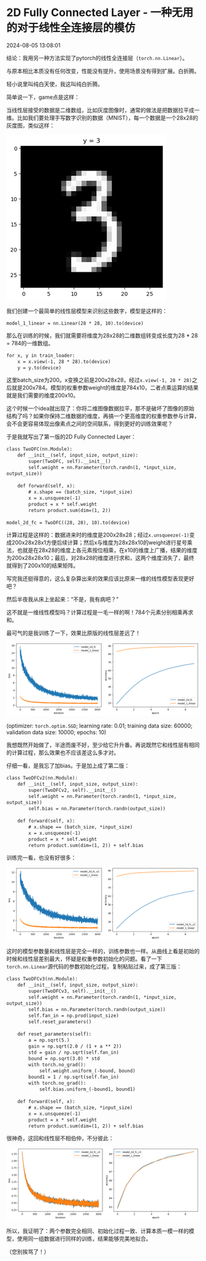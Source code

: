 # 2D Fully Connected Layer - 一种无用的对于线性全连接层的模仿

2024-08-05 13:08:01

结论：我用另一种方法实现了pytorch的线性全连接层（`torch.nn.Linear`）。

与原本相比本质没有任何改变，性能没有提升，使用场景没有得到扩展。白折腾。

轻小说里叫纯白天使，我这叫纯白折腾。

简单说一下，game点是这样：

当线性层接受的数据是二维数组，比如灰度图像时，通常的做法是把数据拉平成一维。比如我们要处理手写数字识别的数据（MNIST），每一个数据是一个28x28的灰度图，类似这样：

![MNIST图片](/blog/images/24080513081.png)

我们创建一个最简单的线性层模型来识别这些数字，模型是这样的：

```
model_1_linear = nn.Linear(28 * 28, 10).to(device)
```

那么在训练的时候，我们就需要将维度为28x28的二维数组转变成长度为28 * 28 = 784的一维数组。

```
for x, y in train_loader:
    x = x.view(-1, 28 * 28).to(device)
    y = y.to(device)
```

这里batch_size为200。x变换之前是200x28x28，经过`x.view(-1, 28 * 28)`之后就是200x784。模型的权重参数weight的维度是784x10，二者点乘运算的结果就是我们需要的维度200x10。

这个时候一个idea就出现了：你将二维图像数据拉平，那不是破坏了图像的原始结构了吗？如果你保持二维数据的维度，再搞一个更高维度的权重参数参与计算，会不会更容易体现出像素点之间的空间联系，得到更好的训练效果呢？

于是我就写出了第一版的2D Fully Connected Layer：

```
class TwoDFC(nn.Module):
    def __init__(self, input_size, output_size):
        super(TwoDFC, self).__init__()
        self.weight = nn.Parameter(torch.randn(1, *input_size, output_size))
        
    def forward(self, x):
        # x.shape == (batch_size, *input_size)
        x = x.unsqueeze(-1)
        product = x * self.weight
        return product.sum(dim=(1, 2))

model_2d_fc = TwoDFC((28, 28), 10).to(device)
```

计算过程是这样的：数据进来时的维度是200x28x28；经过`x.unsqueeze(-1)`变成200x28x28x1方便后续计算；然后x与维度为28x28x10的weight进行星号乘法，也就是在28x28的维度上各元素按位相乘，在x10的维度上广播，结果的维度为200x28x28x10；最后，对28x28的维度进行求和，这两个维度消失了，最终就得到了200x10的结果矩阵。

写完我还挺得意的，这么复杂算出来的效果应该比原来一维的线性模型表现更好吧？

然后半夜我从床上坐起来：“不是，我有病吧？”

这不就是一维线性模型吗？计算过程是一毛一样的啊！784个元素分别相乘再求和。

最可气的是我训练了一下，效果比原版的线性层差远了！

![第一版](/blog/images/24080513082.png)

(optimizer: `torch.optim.SGD`; learning rate: 0.01; training data size: 60000; validation data size: 10000; epochs: 10)

我想既然开始做了，半途而废不好，至少给它升升番。再说既然它和线性层有相同的计算过程，那么效果也不应该差这么多才对。

仔细一看，是我忘了加bias。于是加上成了第二版：

```
class TwoDFCv2(nn.Module):
    def __init__(self, input_size, output_size):
        super(TwoDFCv2, self).__init__()
        self.weight = nn.Parameter(torch.randn(1, *input_size, output_size))
        self.bias = nn.Parameter(torch.randn(output_size))
        
    def forward(self, x):
        # x.shape == (batch_size, *input_size)
        x = x.unsqueeze(-1)
        product = x * self.weight
        return product.sum(dim=(1, 2)) + self.bias
```

训练完一看，也没有好很多：

![第二版](/blog/images/24080513083.png)

这时的模型参数量和线性层是完全一样的，训练参数也一样。从曲线上看是初始的时候和线性层差别最大，怀疑是权重参数初始化的问题。看了一下`torch.nn.Linear`源代码的参数初始化过程，复制粘贴过来，成了第三版：

```
class TwoDFCv3(nn.Module):
    def __init__(self, input_size, output_size):
        super(TwoDFCv3, self).__init__()
        self.weight = nn.Parameter(torch.randn(1, *input_size, output_size))
        self.bias = nn.Parameter(torch.randn(output_size))
        self.fan_in = np.prod(input_size)
        self.reset_parameters()
    
    def reset_parameters(self):
        a = np.sqrt(5.)
        gain = np.sqrt(2.0 / (1 + a ** 2))
        std = gain / np.sqrt(self.fan_in)
        bound = np.sqrt(3.0) * std
        with torch.no_grad():
            self.weight.uniform_(-bound, bound)
        bound1 = 1 / np.sqrt(self.fan_in)
        with torch.no_grad():
            self.bias.uniform_(-bound1, bound1)
        
    def forward(self, x):
        # x.shape == (batch_size, *input_size)
        x = x.unsqueeze(-1)
        product = x * self.weight
        return product.sum(dim=(1, 2)) + self.bias
```

很神奇，这回和线性层不相伯仲，不分彼此：

![第三版](/blog/images/24080513084.png)

所以，我证明了：两个参数完全相同、初始化过程一致、计算本质一模一样的模型，使用同一组数据进行同样的训练，结果能够完美地拟合。

（您别挨骂了！）